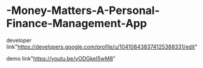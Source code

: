 # -Money-Matters-A-Personal-Finance-Management-App

developer link"https://developers.google.com/profile/u/104108438374125388331/edit"

demo link"https://youtu.be/vODGkeI5wM8"
